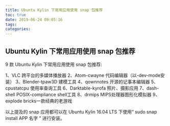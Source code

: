 ```yaml
---
title: Ubuntu Kylin 下常用应用使用 snap 包推荐
toc: true
date: 2019-06-24 09:05:16
tags:
categories:
---
```






## Ubuntu Kylin 下常用应用使用 snap 包推荐

9 款 Ubuntu Kylin 下常用应用使用 snap 包推荐:

1、VLC 跨平台的多媒体播放器
2、Atom-cwayne 代码编辑器（以-dev-mode安装）
3、Blender-tpaw3D 建模工具
4、qownnotes 开源的记事本编辑器
5、cpustatcpu 使用率查询工具
6、Darktable-kyrofa 照片、摄影应用
7、dash-shell POSIX-compliance  shell工具
8、drmips MIPS处理器图形化模拟器
9、explode bricks一款经典的老游戏

以上提及的 snap 应用都可以在 Ubuntu Kylin 16.04 LTS 下使用“ sudo snap install APP 名字 ” 进行安装。
